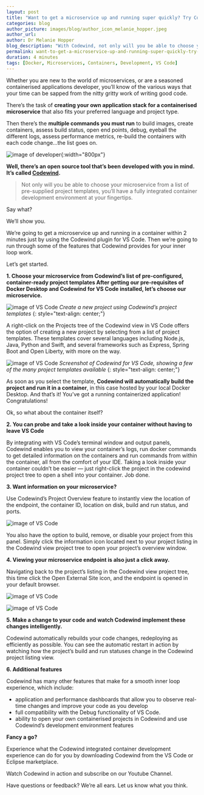 ```yaml
---
layout: post
title: "Want to get a microservice up and running super quickly? Try Codewind."
categories: blog
author_picture: images/blog/author_icon_melanie_hopper.jpeg
author_url: 
author: Dr Melanie Hopper
blog_description: "With Codewind, not only will you be able to choose your microservice from a list of templates, you’ll have a fully integrated container development environment for a smooth inner loop experience."
permalink: want-to-get-a-microservice-up-and-running-super-quickly-try-codewind.html
duration: 4 minutes
tags: [Docker, Microservices, Containers, Development, VS Code]
---
```


Whether you are new to the world of microservices, or are a seasoned containerised applications developer, you’ll know of the various ways that your time can be sapped from the nitty gritty work of writing good code.

There’s the task of **creating your own application stack for a containerised microservice** that also fits your preferred language and project type.

Then there’s the **multiple commands you must run** to build images, create containers, assess build status, open end points, debug, eyeball the different logs, assess performance metrics, re-build the containers with each code change…the list goes on.

![image of developer](images/blog/microserviceupandrunningquickly_1.jpeg){:width="800px"}

**Well, there’s an open source tool that’s been developed with you in mind. It’s called [Codewind](http://codewind.dev/).**

<blockquote>Not only will you be able to choose your microservice from a list of pre-supplied project templates, you’ll have a fully integrated container development environment at your fingertips.</blockquote>

Say what?

We’ll show you.

We’re going to get a microservice up and running in a container within 2 minutes just by using the Codewind plugin for VS Code. Then we’re going to run through some of the features that Codewind provides for your inner loop work.

Let’s get started.

**1. Choose your microservice from Codewind’s list of pre-configured, container-ready project templates
After getting our pre-requisites of Docker Desktop and Codewind for VS Code installed, let’s choose our microservice.**

![image of VS Code](images/blog/microserviceupandrunningquickly_2.jpeg)
*Create a new project using Codewind’s project templates*
{: style="text-align: center;"}

A right-click on the Projects tree of the Codewind view in VS Code offers the option of creating a new project by selecting from a list of project templates. These templates cover several languages including Node.js, Java, Python and Swift, and several frameworks such as Express, Spring Boot and Open Liberty, with more on the way.

![image of VS Code](images/blog/microserviceupandrunningquickly_3.png)
*Screenshot of Codewind for VS Code, showing a few of the many project templates available*
{: style="text-align: center;"}

As soon as you select the template, **Codewind will automatically build the project and run it in a container**, in this case hosted by your local Docker Desktop. And that’s it! You’ve got a running containerized application! Congratulations!

Ok, so what about the container itself?

**2. You can probe and take a look inside your container without having to leave VS Code**

By integrating with VS Code’s terminal window and output panels, Codewind enables you to view your container’s logs, run docker commands to get detailed information on the containers and run commands from within the container, all from the comfort of your IDE.
Taking a look inside your container couldn’t be easier — just right-click the project in the codewind project tree to open a shell into your container. Job done.

**3. Want information on your microservice?**

Use Codewind’s Project Overview feature to instantly view the location of the endpoint, the container ID, location on disk, build and run status, and ports.

![image of VS Code](images/blog/microserviceupandrunningquickly_4.png)

You also have the option to build, remove, or disable your project from this panel. Simply click the information icon located next to your project listing in the Codewind view project tree to open your project’s overview window.

**4. Viewing your microservice endpoint is also just a click away.**

Navigating back to the project’s listing in the Codewind view project tree, this time click the Open External Site icon, and the endpoint is opened in your default browser.

![image of VS Code](images/blog/microserviceupandrunningquickly_5.png)

![image of VS Code](images/blog/microserviceupandrunningquickly_6.jpeg)

**5. Make a change to your code and watch Codewind implement these changes intelligently.**

Codewind automatically rebuilds your code changes, redeploying as efficiently as possible. You can see the automatic restart in action by watching how the project’s build and run statuses change in the Codewind project listing view.

**6. Additional features**

Codewind has many other features that make for a smooth inner loop experience, which include:
- application and performance dashboards that allow you to observe real-time changes and improve your code as you develop
- full compatibility with the Debug functionality of VS Code.
- ability to open your own containerised projects in Codewind and use Codewind’s development environment features

**Fancy a go?**

Experience what the Codewind integrated container development experience can do for you by downloading Codewind from the VS Code or Eclipse marketplace.

Watch Codewind in action and subscribe on our Youtube Channel.

Have questions or feedback? We’re all ears. Let us know what you think.
